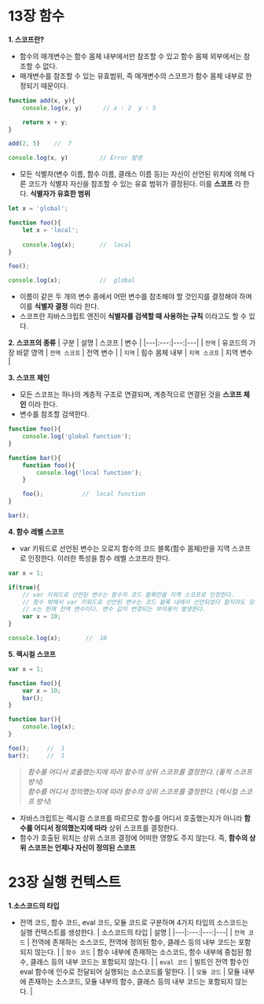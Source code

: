 # 13장 함수
**1. 스코프란?**
+ 함수의 매개변수는 함수 몸체 내부에서만 참조할 수 있고 함수 몸체 외부에서는 참조할 수 없다.
+ 매개변수를 참조할 수 있는 유효범위, 즉 매개변수의 스코프가 함수 몸체 내부로 한정되기 때문이다.
```javascript
function add(x, y){
    console.log(x, y)      // x : 2  y : 5

    return x + y;
}

add(2, 5)    //  7

console.log(x, y)         // Error 발생
```

+ 모든 식별자(변수 이름, 함수 이름, 클래스 이름 등)는 자신이 선언된 위치에 의해 다른 코드가 식별자 자신을 참조할 수 있는 유효 범위가 결정된다. 이를 **스코프** 라 한다. **식별자가 유효한 범위**

```javascript
let x = 'global';

function foo(){
    let x = 'local';
    
    console.log(x);       //  local
}

foo();

console.log(x);           //  global
```

+ 이름이 같은 두 개의 변수 중에서 어떤 변수를 참조해야 할 것인지를 결정해야 하며 이를 **식별자 결정** 이라 한다.
+ 스코프란 자바스크립트 엔진이 **식별자를 검색할 때 사용하는 규칙** 이라고도 할 수 있다.



**2. 스코프의 종류**
| 구분 | 설명 | 스코프 | 변수 |
|---|:---:|---:|---|
| `전역` | 유코드의 가장 바깥 영역 | `전역 스코프` | 전역 변수 |
| `지역` | 힘수 몸체 내부 | `지역 스코프` | 지역 변수 |

**3. 스코프 체인**
+ 모든 스코프는 하나의 계층적 구조로 연결되며, 계층적으로 연결된 것을 **스코프 체인** 이라 한다.
+ 변수를 참조할 검색한다.

```javascript
function foo(){
    console.log('global function');
}

function bar(){
    function foo(){
        console.log('local function');
    }

    foo();           //  local function
}

bar();
```


**4. 함수 레벨 스코프**
+ var 키워드로 선언된 변수는 오로지 함수의 코드 블록(함수 몸체)만을 지역 스코프로 인정한다. 이러한 특성을 함수 레벨 스코프라 한다.
```javascript
var x = 1;

if(true){
    // var 키워드로 선언된 변수는 함수의 코드 블록만을 지역 스코프로 인정한다.
    // 함수 밖에서 var 키워드로 선언된 변수는 코드 블록 내에서 선언되었다 할지라도 모두 전역 변수이다.
    // x는 현재 전역 변수이다. 변수 값이 번경되는 부작용이 발생한다.
    var x = 10;
}

console.log(x);       //  10
```

**5. 렉시컬 스코프**
```javascript
var x = 1;

function foo(){
    var x = 10;
    bar();
}

function bar(){
    console.log(x);
}

foo();     //  1
bar();     //  1
```

> _함수를 어디서 호출했는지에 따라 함수의 상위 스코프를 결정한다. (돟적 스코프 방식)_   
> _함수를 어디서 정의했는지에 따라 함수의 상위 스코프를 결정한다. (렉시컬 스코프 방식)_   

+ 자바스크립트는 렉시컬 스코프를 따르므로 함수를 어디서 호출했는지가 아니라 **함수를 어디서 정의했는지에 따라** 상위 스코프를 결정한다.
+ 함수가 호출된 위치는 상위 스코프 결정에 어떠한 영향도 주지 않는다. 즉, **함수의 상위 스코프는 언제나 자신이 정의된 스코프**





# 23장 실행 컨텍스트
**1.소스코드의 타입**
+ 전역 코드, 함수 코드, eval 코드, 모듈 코드로 구분하며 4가지 타입의 소스코드는 실행 컨텍스트를 생성한다.
| 소스코드의 타입 | 설명 | 
|---|:---:|---:|---|
| `전역 코드` | 전역에 존재하는 소스코드, 전역에 정의된 함수, 클래스 등의 내부 코드는 포함되지 않는다. |
| `함수 코드` | 함수 내부에 존재하는 소스코드, 함수 내부에 중첩된 함수, 클래스 등의 내부 코드는 포함되지 않는다. |
| `eval 코드` | 빌트인 전역 함수인 eval 함수에 인수로 전달되어 실행되는 소스코드를 말한다. |
| `모듈 코드` | 모듈 내부에 존재하는 소스코드, 모듈 내부의 함수, 클래스 등의 내부 코드는 포함되지 않는다. |
